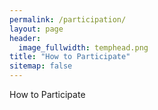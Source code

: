 ```yaml
---
permalink: /participation/
layout: page
header:
  image_fullwidth: temphead.png
title: "How to Participate"
sitemap: false
---
```


How to Participate